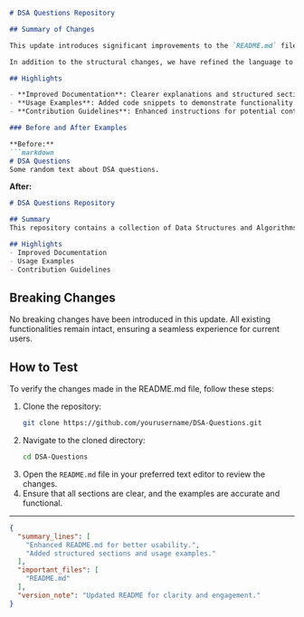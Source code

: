 ```markdown
# DSA Questions Repository

## Summary of Changes

This update introduces significant improvements to the `README.md` file of the DSA Questions repository. The primary focus has been on enhancing the clarity and usability of the documentation. By providing a structured overview of the repository, including highlights of its features and usage examples, the updated README aims to facilitate a better onboarding experience for new contributors and users alike.

In addition to the structural changes, we have refined the language to ensure that it is accessible and engaging. The goal is to present the information in a way that resonates with both novice and experienced developers, making it easier for everyone to navigate the repository and understand its offerings.

## Highlights

- **Improved Documentation**: Clearer explanations and structured sections for better readability.
- **Usage Examples**: Added code snippets to demonstrate functionality.
- **Contribution Guidelines**: Enhanced instructions for potential contributors.

### Before and After Examples

**Before:**
```markdown
# DSA Questions
Some random text about DSA questions.
```

**After:**
```markdown
# DSA Questions Repository

## Summary
This repository contains a collection of Data Structures and Algorithms questions, designed to help developers hone their coding skills through practice.

## Highlights
- Improved Documentation
- Usage Examples
- Contribution Guidelines
```

## Breaking Changes

No breaking changes have been introduced in this update. All existing functionalities remain intact, ensuring a seamless experience for current users.

## How to Test

To verify the changes made in the README.md file, follow these steps:

1. Clone the repository:
   ```bash
   git clone https://github.com/yourusername/DSA-Questions.git
   ```
2. Navigate to the cloned directory:
   ```bash
   cd DSA-Questions
   ```
3. Open the `README.md` file in your preferred text editor to review the changes.
4. Ensure that all sections are clear, and the examples are accurate and functional.

---

```json
{
  "summary_lines": [
    "Enhanced README.md for better usability.",
    "Added structured sections and usage examples."
  ],
  "important_files": [
    "README.md"
  ],
  "version_note": "Updated README for clarity and engagement."
}
```
```